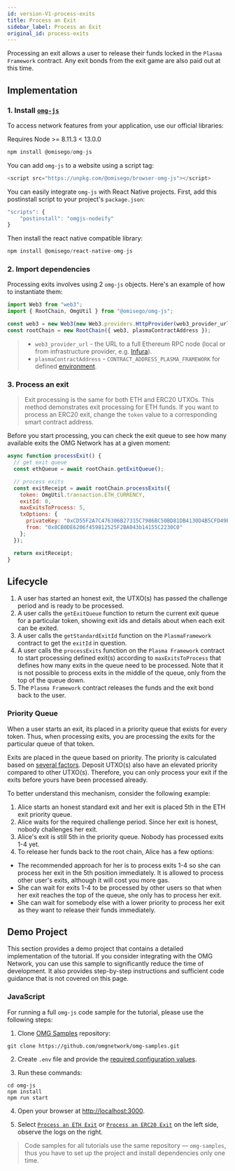 ```yaml
---
id: version-V1-process-exits
title: Process an Exit
sidebar_label: Process an Exit
original_id: process-exits
---
```


Processing an exit allows a user to release their funds locked in the `Plasma Framework` contract. Any exit bonds from the exit game are also paid out at this time.

## Implementation

### 1. Install [`omg-js`](https://github.com/omgnetwork/omg-js)

To access network features from your application, use our official libraries:

<!--DOCUSAURUS_CODE_TABS-->

<!-- Node -->

Requires Node >= 8.11.3 < 13.0.0

```js
npm install @omisego/omg-js
```

<!-- Browser -->

You can add `omg-js` to a website using a script tag:

```js
<script src="https://unpkg.com/@omisego/browser-omg-js"></script>
```

<!-- React Native -->

You can easily integrate `omg-js` with React Native projects. First, add this postinstall script to your project's `package.json`:

```js
"scripts": {
    "postinstall": "omgjs-nodeify"
}
```

Then install the react native compatible library:

```js
npm install @omisego/react-native-omg-js
```

<!--END_DOCUSAURUS_CODE_TABS-->

<!--DOCUSAURUS_CODE_TABS-->
<!-- JavaScript (ESNext) -->

### 2. Import dependencies

Processing exits involves using 2 `omg-js` objects. Here's an example of how to instantiate them:

```js
import Web3 from "web3";
import { RootChain, OmgUtil } from "@omisego/omg-js";

const web3 = new Web3(new Web3.providers.HttpProvider(web3_provider_url));
const rootChain = new RootChain({ web3, plasmaContractAddress });
```

> - `web3_provider_url` - the URL to a full Ethereum RPC node (local or from infrastructure provider, e.g. [Infura](https://infura.io/)).
> - `plasmaContractAddress` - `CONTRACT_ADDRESS_PLASMA_FRAMEWORK` for defined [environment](/environments).

### 3. Process an exit

> Exit processing is the same for both ETH and ERC20 UTXOs. This method demonstrates exit processing for ETH funds. If you want to process an ERC20 exit, change the `token` value to a corresponding smart contract address.

Before you start processing, you can check the exit queue to see how many available exits the OMG Network has at a given moment:

```js
async function processExit() {
  // get exit queue
  const ethQueue = await rootChain.getExitQueue();

  // process exits
  const exitReceipt = await rootChain.processExits({
    token: OmgUtil.transaction.ETH_CURRENCY,
    exitId: 0,
    maxExitsToProcess: 5,
    txOptions: {
      privateKey: "0xCD55F2A7C476306B27315C7986BC50BD81DB4130D4B5CFD49E3EAF9ED1EDE4F7",
      from: "0x8CB0DE6206f459812525F2BA043b14155C2230C0"
    };
  });

  return exitReceipt;
}
```
<!--END_DOCUSAURUS_CODE_TABS-->

## Lifecycle
1. A user has started an honest exit, the UTXO(s) has passed the challenge period and is ready to be processed.
2. A user calls the `getExitQueue` function to return the current exit queue for a particular token, showing exit ids and details about when each exit can be exited.
3. A user calls the `getStandardExitId` function on the `PlasmaFramework` contract to get the `exitId` in question.
4. A user calls the `processExits` function on the `Plasma Framework` contract to start processing defined exit(s) according to `maxExitsToProcess` that defines how many exits in the queue need to be processed. Note that it is not possible to process exits in the middle of the queue, only from the top of the queue down.
5. The `Plasma Framework` contract releases the funds and the exit bond back to the user.

### Priority Queue
When a user starts an exit, its placed in a priority queue that exists for every token. Thus, when processing exits, you are processing the exits for the particular queue of that token.

Exits are placed in the queue based on priority. The priority is calculated based on [several factors](https://github.com/omgnetwork/plasma-contracts/blob/master/plasma_framework/contracts/src/framework/utils/ExitPriority.sol). Deposit UTXO(s) also have an elevated priority compared to other UTXO(s). Therefore, you can only process your exit if the exits before yours have been processed already.

To better understand this mechanism, consider the following example:
1. Alice starts an honest standard exit and her exit is placed 5th in the ETH exit priority queue.
2. Alice waits for the required challenge period. Since her exit is honest, nobody challenges her exit.
3. Alice's exit is still 5th in the priority queue. Nobody has processed exits 1-4 yet.
4. To release her funds back to the root chain, Alice has a few options:
  - The recommended approach for her is to process exits 1-4 so she can process her exit in the 5th position immediately. It is allowed to process other user's exits, although it will cost you more gas.
  - She can wait for exits 1-4 to be processed by other users so that when her exit reaches the top of the queue, she only has to process her exit.
  -  She can wait for somebody else with a lower priority to process her exit as they want to release their funds immediately.

## Demo Project

This section provides a demo project that contains a detailed implementation of the tutorial. If you consider integrating with the OMG Network, you can use this sample to significantly reduce the time of development. It also provides step-by-step instructions and sufficient code guidance that is not covered on this page.

### JavaScript

For running a full `omg-js` code sample for the tutorial, please use the following steps:

1. Clone [OMG Samples](https://github.com/omgnetwork/omg-samples) repository:

```
git clone https://github.com/omgnetwork/omg-samples.git
```

2. Create `.env` file and provide the [required configuration values](https://github.com/omgnetwork/omg-samples/tree/master/omg-js#setup).

3. Run these commands:

```
cd omg-js
npm install
npm run start
```

4. Open your browser at [http://localhost:3000](http://localhost:3000). 

5. Select [`Process an ETH Exit`](https://github.com/omgnetwork/omg-samples/tree/master/omg-js/app/05-exit-process-eth) or [`Process an ERC20 Exit`](https://github.com/omgnetwork/omg-samples/tree/master/omg-js/app/05-exit-standard-erc20) on the left side, observe the logs on the right.

> Code samples for all tutorials use the same repository — `omg-samples`, thus you have to set up the project and install dependencies only one time.
